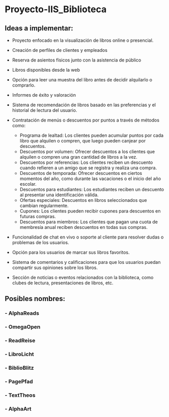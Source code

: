 # Proyecto-IIS_Biblioteca
## Ideas a implementar:
- Proyecto enfocado en la visualización de libros online o presencial.
- Creación de perfiles de clientes y empleados
- Reserva de asientos físicos junto con la asistencia de público
- Libros disponibles desde la web
- Opción para leer una muestra del libro antes de decidir alquilarlo o comprarlo.
- Informes de éxito y valoración
- Sistema de recomendación de libros basado en las preferencias y el historial de lectura del usuario.
- Contratación de menús o descuentos por puntos a través de métodos como:

     - Programa de lealtad: Los clientes pueden acumular puntos por cada libro que alquilen o compren, que luego pueden canjear por descuentos.
     - Descuentos por volumen: Ofrecer descuentos a los clientes que alquilen o compren una gran cantidad de libros a la vez.
     - Descuentos por referencias: Los clientes reciben un descuento cuando refieren a un amigo que se registra y realiza una compra.
     - Descuentos de temporada: Ofrecer descuentos en ciertos momentos del año, como durante las vacaciones o el inicio del año escolar.
     - Descuentos para estudiantes: Los estudiantes reciben un descuento al presentar una identificación válida.
     - Ofertas especiales: Descuentos en libros seleccionados que cambian regularmente.
     - Cupones: Los clientes pueden recibir cupones para descuentos en futuras compras.
     - Descuentos para miembros: Los clientes que pagan una cuota de membresía anual reciben descuentos en todas sus compras.
  
- Funcionalidad de chat en vivo o soporte al cliente para resolver dudas o problemas de los usuarios.
- Opción para los usuarios de marcar sus libros favoritos.
- Sistema de comentarios y calificaciones para que los usuarios puedan compartir sus opiniones sobre los libros.
- Sección de noticias o eventos relacionados con la biblioteca, como clubes de lectura, presentaciones de libros, etc.
## Posibles nombres: 
###         - AlphaReads
###         - OmegaOpen
###         - ReadReise
###         - LibroLicht
###         - BiblioBlitz
###         - PagePfad
###         - TextTheos
###         - AlphaArt
